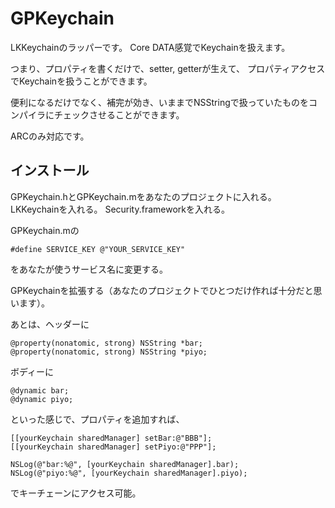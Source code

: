 GPKeychain
==========


LKKeychainのラッパーです。
Core DATA感覚でKeychainを扱えます。

つまり、プロパティを書くだけで、setter, getterが生えて、 プロパティアクセスでKeychainを扱うことができます。

便利になるだけでなく、補完が効き、いままでNSStringで扱っていたものをコンパイラにチェックさせることができます。

ARCのみ対応です。
 
インストール
-----
GPKeychain.hとGPKeychain.mをあなたのプロジェクトに入れる。
LKKeychainを入れる。
Security.frameworkを入れる。

GPKeychain.mの
```
#define SERVICE_KEY @"YOUR_SERVICE_KEY"
```
をあなたが使うサービス名に変更する。

GPKeychainを拡張する（あなたのプロジェクトでひとつだけ作れば十分だと思います）。

あとは、ヘッダーに
```
@property(nonatomic, strong) NSString *bar;
@property(nonatomic, strong) NSString *piyo;
```

ボディーに
```
@dynamic bar;
@dynamic piyo;
```
といった感じで、プロパティを追加すれば、
```
[[yourKeychain sharedManager] setBar:@"BBB"];
[[yourKeychain sharedManager] setPiyo:@"PPP"];
    
NSLog(@"bar:%@", [yourKeychain sharedManager].bar);
NSLog(@"piyo:%@", [yourKeychain sharedManager].piyo);
```
でキーチェーンにアクセス可能。

